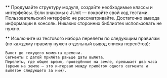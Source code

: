 **
Продумайте структуру модуля, создайте необходимые классы и интерфейсы. Если знакомы с JUnit — покройте свой код тестами. Пользовательский интерфейс не рассматривайте. Достаточно вывода информации в консоль. Никаких сторонних библиотек использовать не нужно.

**
Исключите из тестового набора перелёты по следующим правилам (по каждому правилу нужен отдельный вывод списка перелётов):

    Вылет до текущего момента времени.
    Сегменты с датой прилёта раньше даты вылета.
    Перелеты, где общее время, проведённое на земле, превышает два часа (время на земле — это интервал между прилётом одного сегмента и вылетом следующего за ним).
